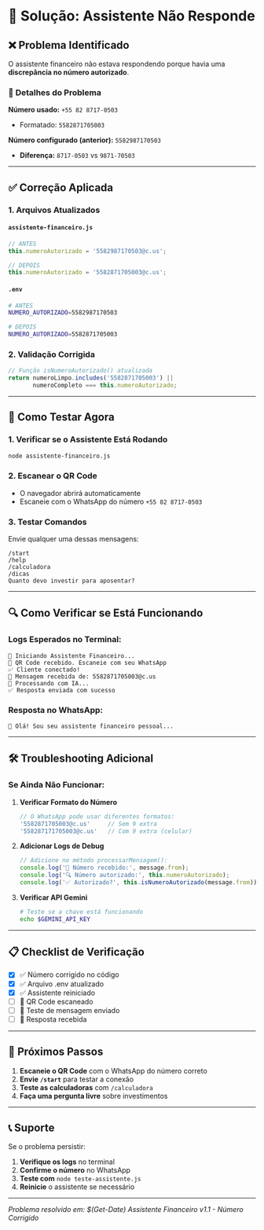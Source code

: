 # 🔧 Solução: Assistente Não Responde

## ❌ **Problema Identificado**

O assistente financeiro não estava respondendo porque havia uma **discrepância no número autorizado**.

### 📱 **Detalhes do Problema**

**Número usado:** `+55 82 8717-0503`
- Formatado: `5582871705003`

**Número configurado (anterior):** `5582987170503`
- **Diferença:** `8717-0503` vs `9871-70503`

---

## ✅ **Correção Aplicada**

### 1. **Arquivos Atualizados**

#### `assistente-financeiro.js`
```javascript
// ANTES
this.numeroAutorizado = '5582987170503@c.us';

// DEPOIS  
this.numeroAutorizado = '5582871705003@c.us';
```

#### `.env`
```bash
# ANTES
NUMERO_AUTORIZADO=5582987170503

# DEPOIS
NUMERO_AUTORIZADO=5582871705003
```

### 2. **Validação Corrigida**
```javascript
// Função isNumeroAutorizado() atualizada
return numeroLimpo.includes('5582871705003') || 
       numeroCompleto === this.numeroAutorizado;
```

---

## 🚀 **Como Testar Agora**

### 1. **Verificar se o Assistente Está Rodando**
```bash
node assistente-financeiro.js
```

### 2. **Escanear o QR Code**
- O navegador abrirá automaticamente
- Escaneie com o WhatsApp do número `+55 82 8717-0503`

### 3. **Testar Comandos**
Envie qualquer uma dessas mensagens:

```
/start
/help  
/calculadora
/dicas
Quanto devo investir para aposentar?
```

---

## 🔍 **Como Verificar se Está Funcionando**

### **Logs Esperados no Terminal:**
```
🚀 Iniciando Assistente Financeiro...
🔗 QR Code recebido. Escaneie com seu WhatsApp
✅ Cliente conectado!
📱 Mensagem recebida de: 5582871705003@c.us
🤖 Processando com IA...
✅ Resposta enviada com sucesso
```

### **Resposta no WhatsApp:**
```
👋 Olá! Sou seu assistente financeiro pessoal...
```

---

## 🛠️ **Troubleshooting Adicional**

### **Se Ainda Não Funcionar:**

1. **Verificar Formato do Número**
   ```javascript
   // O WhatsApp pode usar diferentes formatos:
   '5582871705003@c.us'     // Sem 9 extra
   '558287171705003@c.us'   // Com 9 extra (celular)
   ```

2. **Adicionar Logs de Debug**
   ```javascript
   // Adicione no método processarMensagem():
   console.log('📱 Número recebido:', message.from);
   console.log('🔍 Número autorizado:', this.numeroAutorizado);
   console.log('✅ Autorizado?', this.isNumeroAutorizado(message.from));
   ```

3. **Verificar API Gemini**
   ```bash
   # Teste se a chave está funcionando
   echo $GEMINI_API_KEY
   ```

---

## 📋 **Checklist de Verificação**

- [x] ✅ Número corrigido no código
- [x] ✅ Arquivo .env atualizado  
- [x] ✅ Assistente reiniciado
- [ ] 🔄 QR Code escaneado
- [ ] 🔄 Teste de mensagem enviado
- [ ] 🔄 Resposta recebida

---

## 🎯 **Próximos Passos**

1. **Escaneie o QR Code** com o WhatsApp do número correto
2. **Envie `/start`** para testar a conexão
3. **Teste as calculadoras** com `/calculadora`
4. **Faça uma pergunta livre** sobre investimentos

---

## 📞 **Suporte**

Se o problema persistir:

1. **Verifique os logs** no terminal
2. **Confirme o número** no WhatsApp
3. **Teste com** `node teste-assistente.js`
4. **Reinicie** o assistente se necessário

---

*Problema resolvido em: $(Get-Date)*
*Assistente Financeiro v1.1 - Número Corrigido*